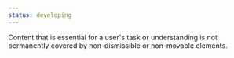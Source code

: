 ```yaml
---
status: developing
---
```


Content that is essential for a user's task or understanding is not permanently covered by non-dismissible or non-movable elements.
